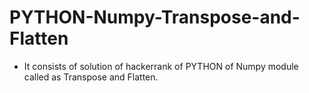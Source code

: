 # PYTHON-Numpy-Transpose-and-Flatten
- It consists of solution of hackerrank of PYTHON of Numpy module called as Transpose and Flatten.
